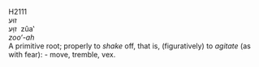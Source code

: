 <body>
  <p>H2111<br>  זוּע  <br> זוַּע  ‎  zûa‛  <br><i>zoo‘-ah </i><br>A primitive root; properly to <i>shake</i> off, that is, (figuratively) to <i>agitate</i> (as with fear): - move, tremble, vex.<br></p>
 </body>